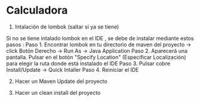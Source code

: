 # Calculadora
1. Intalación de lombok (saltar si ya se tiene)

Si no se tiene intalado lombok en el IDE , se debe de instalar mediante estos pasos :
Paso 1. Encontrar lombok en tu directorio de maven del proyecto -> click Botón Derecho -> Run As -> Java Application
Paso 2. Aparecerá una pantalla. Pulsar en el botón  "Specify Location" (Especificar Localización) para elegir la ruta donde está instalado el IDE
Paso 3. Pulsar cobre Install/Update -> Quick Intaller
Paso 4. Reiniciar el IDE

2. Hacer un Maven Update del proyecto

3. Hacer un clean install del proyecto

